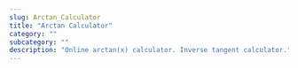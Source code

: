 ```yaml
---
slug: Arctan_Calculator
title: "Arctan Calculator"
category: ""
subcategory: ""
description: "Online arctan(x) calculator. Inverse tangent calculator."
---
```


